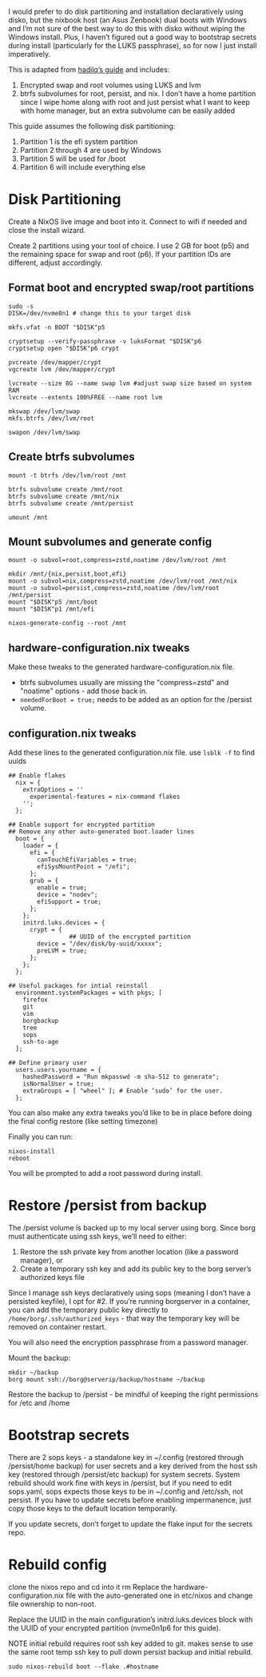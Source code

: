 I would prefer to do disk partitioning and installation declaratively using disko, but the nixbook host (an Asus Zenbook) dual boots with Windows and I’m not sure of the best way to do this with disko without wiping the Windows install. Plus, I haven’t figured out a good way to bootstrap secrets during install (particularly for the LUKS passphrase), so for now I just install imperatively.

This is adapted from [hadilq’s guide](https://gist.githubusercontent.com/hadilq/f12f5378b74f1bdd440144373dfc5687/raw/5854600045b568107c9cd21b07a0b607329980e3/NixOS-guide.md) and includes:
1. Encrypted swap and root volumes using LUKS and lvm
2. btrfs subvolumes for root, persist, and nix. I don’t have a home partition since I wipe home along with root and just persist what I want to keep with home manager, but an extra subvolume can be easily added

This guide assumes the following disk partitioning: 
1. Partition 1 is the efi system partition
2. Partition 2 through 4 are used by Windows
3. Partition 5 will be used for /boot
4. Partition 6 will include everything else

# Disk Partitioning

Create a NixOS live image and boot into it. Connect to wifi if needed and close the install wizard.

Create 2 partitions using your tool of choice. I use 2 GB for boot (p5) and the remaining space for swap and root (p6). If your partition IDs are different, adjust accordingly.
## Format boot and encrypted swap/root partitions
```
sudo -s
DISK=/dev/nvme0n1 # change this to your target disk

mkfs.vfat -n BOOT "$DISK"p5

cryptsetup --verify-passphrase -v luksFormat "$DISK"p6
cryptsetup open "$DISK"p6 crypt

pvcreate /dev/mapper/crypt
vgcreate lvm /dev/mapper/crypt

lvcreate --size 8G --name swap lvm #adjust swap size based on system RAM
lvcreate --extents 100%FREE --name root lvm

mkswap /dev/lvm/swap
mkfs.btrfs /dev/lvm/root

swapon /dev/lvm/swap
```
## Create btrfs subvolumes
```
mount -t btrfs /dev/lvm/root /mnt

btrfs subvolume create /mnt/root
btrfs subvolume create /mnt/nix
btrfs subvolume create /mnt/persist

umount /mnt
```
## Mount subvolumes and generate config
```
mount -o subvol=root,compress=zstd,noatime /dev/lvm/root /mnt

mkdir /mnt/{nix,persist,boot,efi}
mount -o subvol=nix,compress=zstd,noatime /dev/lvm/root /mnt/nix
mount -o subvol=persist,compress=zstd,noatime /dev/lvm/root /mnt/persist
mount "$DISK"p5 /mnt/boot
mount "$DISK"p1 /mnt/efi

nixos-generate-config --root /mnt

```

## hardware-configuration.nix tweaks
Make these tweaks to the generated hardware-configuration.nix file.
* btrfs subvolumes usually are missing the "compress=zstd" and "noatime" options - add those back in.
* `neededForBoot = true;` needs to be added as an option for the /persist volume.

## configuration.nix tweaks
Add these lines to the generated configuration.nix file. use `lsblk -f` to find uuids

```
## Enable flakes
  nix = {
    extraOptions = ''
      experimental-features = nix-command flakes
    '';
  };

## Enable support for encrypted partition
## Remove any other auto-generated boot.loader lines
  boot = {
    loader = {
      efi = {
        canTouchEfiVariables = true;
        efiSysMountPoint = "/efi";
      };
      grub = {
        enable = true;
        device = "nodev";
        efiSupport = true;
      };
    };
    initrd.luks.devices = {
      crypt = {
                 ## UUID of the encrypted partition 
        device = "/dev/disk/by-uuid/xxxxx";
        preLVM = true;
      };
    };
  };

## Useful packages for intial reinstall
  environment.systemPackages = with pkgs; [
    firefox
    git
    vim
    borgbackup
    tree
    sops
    ssh-to-age
  ];

## Define primary user
  users.users.yourname = {
    hashedPassword = "Run mkpasswd -m sha-512 to generate";
    isNormalUser = true; 
    extraGroups = [ "wheel" ]; # Enable ‘sudo’ for the user.
  };

```
You can also make any extra tweaks you’d like to be in place before doing the final config restore (like setting timezone)

Finally you can run:

```
nixos-install
reboot
```

You will be prompted to add a root password during install.

# Restore /persist from backup
The /persist volume is backed up to my local server using borg. Since borg must authenticate using ssh keys, we’ll need to either:

1. Restore the ssh private key from another location (like a password manager), or
2. Create a temporary ssh key and add its public key to the borg server’s authorized keys file

Since I manage ssh keys declaratively using sops (meaning I don’t have a persisted keyfile), I opt for #2. If you’re running borgserver in a container, you can add the temporary public key directly to `/home/borg/.ssh/authorized_keys` - that way the temporary key will be removed on container restart.

You will also need the encryption passphrase from a password manager.

Mount the backup:
```
mkdir ~/backup
borg mount ssh://borg@serverip/backup/hostname ~/backup
```

Restore the backup to /persist - be mindful of keeping the right permissions for /etc and /home

# Bootstrap secrets
There are 2 sops keys - a standalone key in ~/.config (restored through /persist/home backup) for user secrets and a key derived from the host ssh key (restored through /persist/etc backup) for system secrets. System rebuild should work fine with keys in /persist, but if you need to edit sops.yaml, sops expects those keys to be in ~/.config and /etc/ssh, not persist. If you have to update secrets before enabling impermanence, just copy those keys to the default location temporarily.

If you update secrets, don’t forget to update the flake input for the secrets repo.

# Rebuild config
clone the nixos repo and cd into it
rm
Replace the hardware-configuration.nix file with the auto-generated one in etc/nixos and change file ownership to non-root.

Replace the UUID in the main configuration’s initrd.luks.devices block with the UUID of your encrypted partition (nvme0n1p6 for this guide).

NOTE initial rebuild requires root ssh key added to git. makes sense to use the same root temp ssh key to pull down persist backup and initial rebuild.

`sudo nixos-rebuild boot --flake .#hostname`

